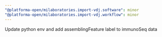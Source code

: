 ```yaml
---
"@platforma-open/milaboratories.import-vdj.software": minor
"@platforma-open/milaboratories.import-vdj.workflow": minor
---
```


Update python env and add assemblingFeature label to immunoSeq data
